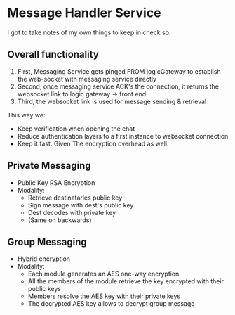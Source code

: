 # Message Handler Service
I got to take notes of my own things to keep in check so:

## Overall functionality
1. First, Messaging Service gets pinged FROM logicGateway to establish the web-socket with messaging service directly
2. Second, once messaging service ACK's the connection, it returns the websocket link to logic gateway -> front end
3. Third, the websocket link is used for message sending & retrieval

This way we:
- Keep verification when opening the chat
- Reduce authentication layers to a first instance to websocket connection
- Keep it fast. Given The encryption overhead as well.

## Private Messaging
- Public Key RSA Encryption
- Modality:
    - Retrieve destinataries public key
    - Sign message with dest's public key
    - Dest decodes with private key
    - (Same on backwards)

## Group Messaging
- Hybrid encryption
- Modality:
    - Each module generates an AES one-way encryption
    - All the members of the module retrieve the key encrypted with their public keys
    - Members resolve the AES key with their private keys
    - The decrypted AES key allows to decrypt group message